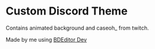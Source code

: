 # Custom Discord Theme
Contains animated background and caseoh_ from twitch.

Made by me using [BDEditor Dev](https://bdeditor.dev/)
